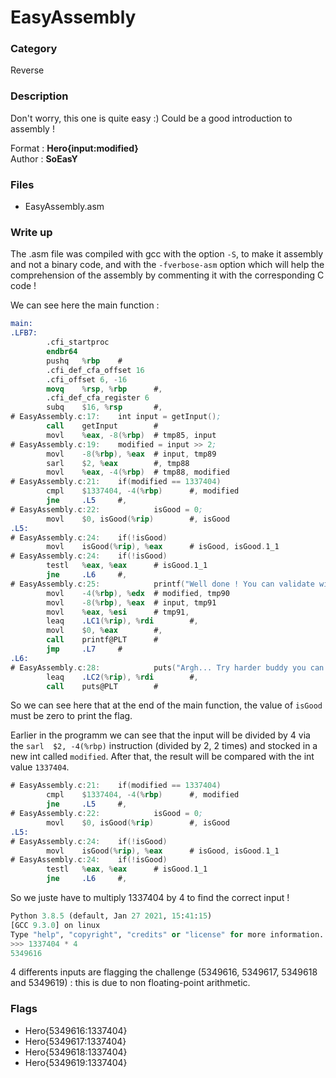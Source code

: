 # EasyAssembly

### Category

Reverse

### Description

Don't worry, this one is quite easy :)
Could be a good introduction to assembly !

Format : **Hero{input:modified}**<br>
Author : **SoEasY**

### Files

- EasyAssembly.asm

### Write up

The .asm file was compiled with gcc with the option `-S`, to make it assembly and not a binary code, and with the `-fverbose-asm` option which will help the comprehension of the assembly by commenting it with the corresponding C code !

We can see here the main function :

```nasm
main:
.LFB7:
        .cfi_startproc
        endbr64
        pushq   %rbp    #
        .cfi_def_cfa_offset 16
        .cfi_offset 6, -16
        movq    %rsp, %rbp      #,
        .cfi_def_cfa_register 6
        subq    $16, %rsp       #,
# EasyAssembly.c:17:    int input = getInput();
        call    getInput        #
        movl    %eax, -8(%rbp)  # tmp85, input
# EasyAssembly.c:19:    modified = input >> 2;
        movl    -8(%rbp), %eax  # input, tmp89
        sarl    $2, %eax        #, tmp88
        movl    %eax, -4(%rbp)  # tmp88, modified
# EasyAssembly.c:21:    if(modified == 1337404)
        cmpl    $1337404, -4(%rbp)      #, modified
        jne     .L5     #,
# EasyAssembly.c:22:            isGood = 0;
        movl    $0, isGood(%rip)        #, isGood
.L5:
# EasyAssembly.c:24:    if(!isGood)
        movl    isGood(%rip), %eax      # isGood, isGood.1_1
# EasyAssembly.c:24:    if(!isGood)
        testl   %eax, %eax      # isGood.1_1
        jne     .L6     #,
# EasyAssembly.c:25:            printf("Well done ! You can validate with the flag Hero{%d:%d}\n", input, modified);
        movl    -4(%rbp), %edx  # modified, tmp90
        movl    -8(%rbp), %eax  # input, tmp91
        movl    %eax, %esi      # tmp91,
        leaq    .LC1(%rip), %rdi        #,
        movl    $0, %eax        #,
        call    printf@PLT      #
        jmp     .L7     #
.L6:
# EasyAssembly.c:28:            puts("Argh... Try harder buddy you can do it !");
        leaq    .LC2(%rip), %rdi        #,
        call    puts@PLT        #
```

So we can see here that at the end of the main function, the value of `isGood` must be zero to print the flag.

Earlier in the programm we can see that the input will be divided by 4 via the `sarl  $2, -4(%rbp)` instruction (divided by 2, 2 times) and stocked in a new int called `modified`. After that, the result will be compared with the int value `1337404`.

```nasm
# EasyAssembly.c:21:    if(modified == 1337404)
        cmpl    $1337404, -4(%rbp)      #, modified
        jne     .L5     #,
# EasyAssembly.c:22:            isGood = 0;
        movl    $0, isGood(%rip)        #, isGood
.L5:
# EasyAssembly.c:24:    if(!isGood)
        movl    isGood(%rip), %eax      # isGood, isGood.1_1
# EasyAssembly.c:24:    if(!isGood)
        testl   %eax, %eax      # isGood.1_1
        jne     .L6     #,
```
So we juste have to multiply 1337404 by 4 to find the correct input !

```python
Python 3.8.5 (default, Jan 27 2021, 15:41:15) 
[GCC 9.3.0] on linux
Type "help", "copyright", "credits" or "license" for more information.
>>> 1337404 * 4
5349616
```

4 differents inputs are flagging the challenge (5349616, 5349617, 5349618 and 5349619) : this is due to non floating-point arithmetic.

### Flags

- Hero{5349616:1337404}
- Hero{5349617:1337404}
- Hero{5349618:1337404}
- Hero{5349619:1337404}
